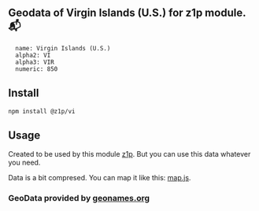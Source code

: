 
## Geodata of Virgin Islands (U.S.) for z1p module. :mailbox_with_mail:

```
  name: Virgin Islands (U.S.)
  alpha2: VI
  alpha3: VIR
  numeric: 850
```

## Install

```
npm install @z1p/vi
```

## Usage

Created to be used by this module [z1p](https://github.com/vzhufk/z1p).
But you can use this data whatever you need.

Data is a bit compresed. You can map it like this: [map.js](https://github.com/vzhufk/z1p/blob/master/src/map.js).

### GeoData provided by **[geonames.org](http://www.geonames.org/)**
